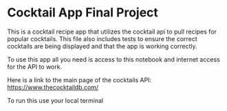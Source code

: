 # Cocktail App Final Project 
This is a cocktail recipe app that utilizes the cocktail api to pull recipes for popular cocktails. This file also includes tests to ensure the correct cocktails are being displayed and that the app is working correctly.

To use this app all you need is access to this notebook and internet access for the API to work.

Here is a link to the main page of the cocktails API: https://www.thecocktaildb.com/

To run this use your local terminal
